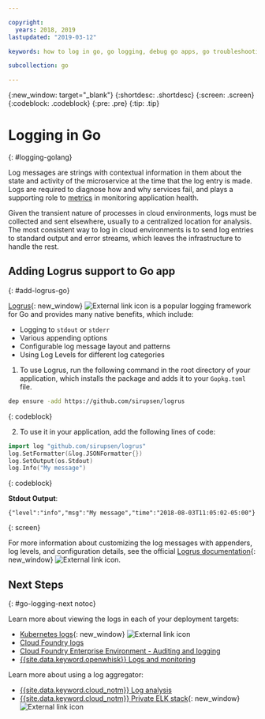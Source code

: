 ```yaml
---

copyright:
  years: 2018, 2019
lastupdated: "2019-03-12"

keywords: how to log in go, go logging, debug go apps, go troubleshooting, logrus go, go stdout

subcollection: go

---
```


{:new_window: target="_blank"}
{:shortdesc: .shortdesc}
{:screen: .screen}
{:codeblock: .codeblock}
{:pre: .pre}
{:tip: .tip}

# Logging in Go
{: #logging-golang}

Log messages are strings with contextual information in them about the state and activity of the microservice at the time that the log entry is made. Logs are required to diagnose how and why services fail, and plays a supporting role to [metrics](/docs/go?topic=go-appmetrics#appmetrics) in monitoring application health.

Given the transient nature of processes in cloud environments, logs must be collected and sent elsewhere, usually to a centralized location for analysis. The most consistent way to log in cloud environments is to send log entries to standard output and error streams, which leaves the infrastructure to handle the rest.

## Adding Logrus support to Go app
{: #add-logrus-go}

[Logrus](https://github.com/sirupsen/logrus){: new_window} ![External link icon](../icons/launch-glyph.svg "External link icon") is a popular logging framework for Go and provides many native benefits, which include: 
 * Logging to `stdout` or `stderr`
 * Various appending options
 * Configurable log message layout and patterns
 * Using Log Levels for different log categories

1. To use Logrus, run the following command in the root directory of your application, which installs the package and adds it to your `Gopkg.toml` file.
  ```bash
  dep ensure -add https://github.com/sirupsen/logrus
  ```
  {: codeblock}

2. To use it in your application, add the following lines of code:
  ```go
  import log "github.com/sirupsen/logrus"
  log.SetFormatter(&log.JSONFormatter{})
  log.SetOutput(os.Stdout)
  log.Info("My message")
  ```
  {: codeblock}

  **Stdout Output**:
  ```
  {"level":"info","msg":"My message","time":"2018-08-03T11:05:02-05:00"}
  ```
  {: screen}

For more information about customizing the log messages with appenders, log levels, and configuration details, see the official [Logrus documentation](https://godoc.org/gopkg.in/Sirupsen/logrus.v0){: new_window} ![External link icon](../icons/launch-glyph.svg "External link icon").

## Next Steps
{: #go-logging-next notoc}

Learn more about viewing the logs in each of your deployment targets:
* [Kubernetes logs](https://kubernetes.io/docs/concepts/cluster-administration/logging/){: new_window} ![External link icon](../icons/launch-glyph.svg "External link icon")
* [Cloud Foundry logs](/docs/cli/reference/bluemix_cli?topic=cloud-cli-ibmcloud_cli#ibmcloud_app_logs)
* [Cloud Foundry Enterprise Environment - Auditing and logging](/docs/cloud-foundry?topic=cloud-foundry-auditing-logging#auditing-logging)
* [{{site.data.keyword.openwhisk}} Logs and monitoring](/docs/openwhisk?topic=cloud-functions-openwhisk_logs#openwhisk_logs)

Learn more about using a log aggregator:
* [{{site.data.keyword.cloud_notm}} Log analysis](/docs/services/CloudLogAnalysis?topic=cloudloganalysis-log_analysis_ov#log_analysis_ov)
* [{{site.data.keyword.cloud_notm}} Private ELK stack](https://www.ibm.com/support/knowledgecenter/en/SSBS6K_2.1.0.2/manage_metrics/logging_elk.html){: new_window} ![External link icon](../icons/launch-glyph.svg "External link icon")

